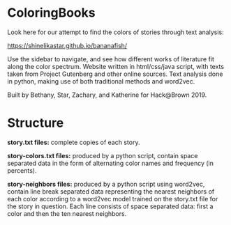 # ColoringBooks

Look here for our attempt to find the colors of stories through text analysis: 

https://shinelikastar.github.io/bananafish/

Use the sidebar to navigate, and see how different works of literature fit along the color spectrum.
Website written in html/css/java script, with texts taken from Project Gutenberg and other online 
sources. Text analysis done in python, making use of both traditional methods and word2vec.

Built by Bethany, Star, Zachary, and Katherine for Hack@Brown 2019.  


# Structure

**story.txt files:** complete copies of each story.

**story-colors.txt files:** produced by a python script, contain space separated data in the form of 
  alternating color names and frequency (in percents).

**story-neighbors files:** produced by a python script using word2vec, contain line break separated data
  representing the nearest neighbors of each color according to a word2vec model trained on the 
  story.txt file for the story in question. Each line consists of space separated data: first a 
  color and then the ten nearest neighbors.
